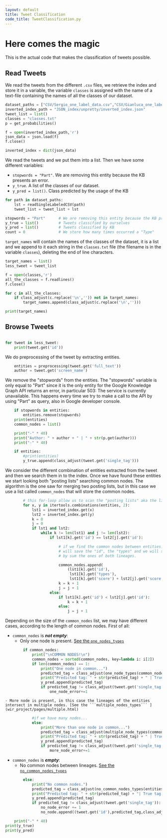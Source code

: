 ```yaml
---
layout: default
title: Tweet Classification
code_title: TweetClassification.py
---
```


# Here comes the magic
This is the actual code that makes the classification of tweets possible. 

## Read Tweets
We read the tweets from the different ```.csv``` files, we retrieve the index and store it in a variable, the variable ```classes``` is assigned with the name of a text-file containing the names of all the classes of our dataset.

```python
dataset_paths = ["CSV/Sergio_one_label_data.csv","CSV/Gianluca_one_label_data.csv","CSV/Kai_one_label_data.csv"]
inverted_index_path = "JSON_index/unpretty/inverted_index.json"
tweet_list = list()
classes = "classes.txt"
p = get_probabilities()

f = open(inverted_index_path,'r')
json_data = json.load(f)
f.close()

inverted_index = dict(json_data)
```
We read the tweets and we put them into a list. Then we have some different variables:
- ```stopwords = "Part"```. We are removing this entity because the KB presents an error.
- ```y_true```. A list of the classes of our dataset.
- ```y_pred = list()```. Class predicted by the usage of the KB


```python
for path in dataset_paths:
    lst = readSingleLabeledCSV(path)
    tweet_list = tweet_list + lst

stopwords = "Part"      # We are removing this entity because the KB presents an error
y_true = list()         # Tweets classified by ourselves
y_pred = list()         # Tweets classified by KB
count = 0               # We store how many times occurred a "Type"
```
```target_names``` will contain the names of the classes of the dataset, it is a list and we append to it each string in the ```classes.txt``` file (the filename is in the variable ```classes```), deleting the end of line characters.

```python
target_names = list()
less_tweet = tweet_list

f = open(classes,'r')
all_the_classes = f.readlines()
f.close()

for c in all_the_classes:
    if class_adjust(c.replace('\n','')) not in target_names:
        target_names.append(class_adjust(c.replace('\n','')))

print(target_names)
```
## Browse Tweets

```python

for tweet in less_tweet:
    print(tweet.get('id'))
```
We do preprocessing of the tweet by extracting entities.

```python
    entities = preprocessing(tweet.get('full_text'))
    author = tweet.get('screen_name')
```
We remove the "stopwords" from the entities. The "stopwords" variable is only equal to "Part" since
it is the only entity for the Google Knowledge Graph API returns an error, in particular
503: The service is currently unavailable. This happens every time we try to make a call to the API
by using "Part" as query, also in Google developer console.

```python
    if stopwords in entities:
        entities.remove(stopwords)
    print(entities)
    common_nodes = list()

    print("-" * 40)
    print("Author: " + author + " | " + str(p.get(author)))
    print("-" * 40)

    if entities:
        #print(entities)
        y_true.append(class_adjust(tweet.get('single_tag')))

```
We consider the different combination of entities extracted from the tweet and then we search them in to the index. Once we have found these entities we start looking both "posting lists" searching common nodes. The algorithm is the one saw for merging two posting lists, but in this case we use a list called ```common_nodes``` that will store the common nodes.

```python
        # this for-loop allow us to scan the "posting lists" aka the lineages of the inverted index we built.
        for x, y in itertools.combinations(entities, 2):
            lst1 = inverted_index.get(x)
            lst2 = inverted_index.get(y)
            k = 0
            j = 0
            if lst1 and lst2:
                while k != len(lst1) and j != len(lst2):
                    if lst1[k].get('id') == lst2[j].get('id'):

                        # if we find the common nodes between entities.For each common node, we
                        # will save the "id", the "types" and we will sum the "score" of the nodes,
                        # by sum the ones of both lineages.

                        common_nodes.append(
                            (lst1[k].get('id'),
                             lst1[k].get('types'),
                             lst1[k].get('score') + lst2[j].get('score')))
                        k = k + 1
                        j = j + 1
                    else:
                        if lst1[k].get('id') < lst2[j].get('id'):
                            k = k + 1
                        else:
                            j = j + 1
```
Depending on the size of the ```common_nodes``` list, we may have different cases, according to the length of common nodes. First of all:
- ```common_nodes``` is ***not empty***:
	- Only one node is present. [See the ```one_nodes_types``` ](wir_project/pages/one.html)
```python
        if common_nodes:
            print("\nCOMMON NODES!\n")
            common_nodes = sorted(common_nodes, key=lambda i: i[2])
            if len(common_nodes) == 1:
                print("One node in common...")
                predicted_tag = class_adjust(one_node_types(common_nodes,target_names,author,p))
                print("Predicted tag: " + str(predicted_tag) + " | True tag: " + str(class_adjust(tweet.get('single_tag'))))
                y_pred.append(predicted_tag)
                if predicted_tag != class_adjust(tweet.get('single_tag')):
                    one_node_error+=1
```
	- More node is present, in this case the lineages of the entities intersect in multiple nodes. [See the ```multiple_nodes_types``` ](wir_project/pages/multiple.html)
```python
            #if we have many nodes...
            else:
                print("More than one node in common...")
                predicted_tag = class_adjust(multiple_node_types(common_nodes,target_names,author,p))
                print("Predicted tag: " + str(predicted_tag) + " | True tag: " + str(class_adjust(tweet.get('single_tag'))))
                y_pred.append(predicted_tag)
                if predicted_tag != class_adjust(tweet.get('single_tag')):
                    more_node_error+=1
```

- ```common_nodes``` is ***empty***:
	- No common nodes between lineages. [See the ```no_common_nodes_types``` ](wir_project/pages/none.html)

```python
        else:
            print("No common nodes.")
            predicted_tag = class_adjust(no_common_nodes_types(entities, inverted_index, target_names,author,p))
            print("Predicted tag: " + str(predicted_tag) + "| True tag: " + str(class_adjust(tweet.get('single_tag'))))
            y_pred.append(predicted_tag)
            if predicted_tag != class_adjust(tweet.get('single_tag')):
                no_node_error += 1
                no_node.append((tweet.get('id'),predicted_tag,class_adjust(tweet.get('single_tag'))))

    print("-" * 40)
print(y_true)
print(y_pred)
```
